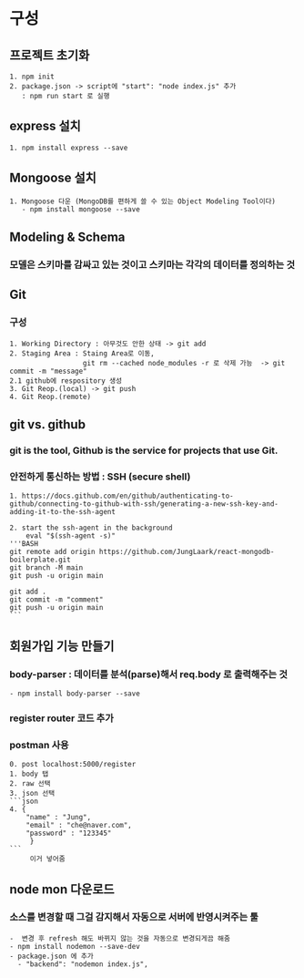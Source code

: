 # 구성 

## 프로젝트 초기화
    1. npm init
    2. package.json -> script에 "start": "node index.js" 추가 
       : npm run start 로 실행
## express 설치 
    1. npm install express --save
## Mongoose 설치 
    1. Mongoose 다운 (MongoDB를 편하게 쓸 수 있는 Object Modeling Tool이다)
       - npm install mongoose --save
## Modeling & Schema
### 모델은 스키마를 감싸고 있는 것이고 스키마는 각각의 데이터를 정의하는 것 

## Git 

### 구성 
    1. Working Directory : 아무것도 안한 상태 -> git add
    2. Staging Area : Staing Area로 이동,
                      git rm --cached node_modules -r 로 삭제 가능  -> git commit -m "message"
    2.1 github에 respository 생성 
    3. Git Reop.(local) -> git push 
    4. Git Reop.(remote)

## git vs. github 
### git is the tool, Github is the service for projects that use Git.  
### 안전하게 통신하는 방법 : SSH (secure shell)
    1. https://docs.github.com/en/github/authenticating-to-github/connecting-to-github-with-ssh/generating-a-new-ssh-key-and-adding-it-to-the-ssh-agent

    2. start the ssh-agent in the background
        eval "$(ssh-agent -s)"
    '''BASH
    git remote add origin https://github.com/JungLaark/react-mongodb-boilerplate.git
    git branch -M main
    git push -u origin main

    git add .
    git commit -m "comment"
    git push -u origin main
    ```

## 회원가입 기능 만들기  
### body-parser : 데이터를 분석(parse)해서 req.body 로 출력해주는 것 
    - npm install body-parser --save
### register router 코드 추가 
### postman 사용 
    0. post localhost:5000/register
    1. body 탭
    2. raw 선택
    3. json 선택 
    ```json
    4. {
        "name" : "Jung",
        "email" : "che@naver.com",
        "password" : "123345"
         }
    ```
         이거 넣어줌 

## node mon 다운로드 
### 소스를 변경할 때 그걸 감지해서 자동으로 서버에 반영시켜주는 툴 
    -  변경 후 refresh 해도 바뀌지 않는 것을 자동으로 변경되게끔 해줌 
    - npm install nodemon --save-dev
    - package.json 에 추가 
      - "backend": "nodemon index.js",

